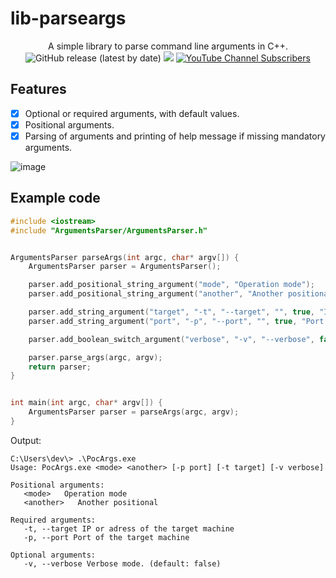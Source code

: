 # lib-parseargs

<p align="center">
  A simple library to parse command line arguments in C++.
  <br>
  <img alt="GitHub release (latest by date)" src="https://img.shields.io/github/v/release/p0dalirius/lib-parseargs">
  <a href="https://twitter.com/intent/follow?screen_name=podalirius_" title="Follow"><img src="https://img.shields.io/twitter/follow/podalirius_?label=Podalirius&style=social"></a>
  <a href="https://www.youtube.com/c/Podalirius_?sub_confirmation=1" title="Subscribe"><img alt="YouTube Channel Subscribers" src="https://img.shields.io/youtube/channel/subscribers/UCF_x5O7CSfr82AfNVTKOv_A?style=social"></a>
  <br>
</p>

## Features

 - [x] Optional or required arguments, with default values.
 - [x] Positional arguments.
 - [x] Parsing of arguments and printing of help message if missing mandatory arguments.

![image](https://user-images.githubusercontent.com/79218792/209481333-ff7c23f1-684e-425a-90e5-b5a255d38c20.png)

## Example code

```cpp
#include <iostream>
#include "ArgumentsParser/ArgumentsParser.h"


ArgumentsParser parseArgs(int argc, char* argv[]) {
	ArgumentsParser parser = ArgumentsParser();

	parser.add_positional_string_argument("mode", "Operation mode");
	parser.add_positional_string_argument("another", "Another positional");

	parser.add_string_argument("target", "-t", "--target", "", true, "IP or adress of the target machine");
	parser.add_string_argument("port", "-p", "--port", "", true, "Port of the target machine");

	parser.add_boolean_switch_argument("verbose", "-v", "--verbose", false, false, "Verbose mode.");

	parser.parse_args(argc, argv);
	return parser;
}


int main(int argc, char* argv[]) {
	ArgumentsParser parser = parseArgs(argc, argv);
}

```

Output:

```
C:\Users\dev\> .\PocArgs.exe
Usage: PocArgs.exe <mode> <another> [-p port] [-t target] [-v verbose]

Positional arguments:
   <mode>   Operation mode
   <another>   Another positional

Required arguments:
   -t, --target IP or adress of the target machine
   -p, --port Port of the target machine

Optional arguments:
   -v, --verbose Verbose mode. (default: false)

```
